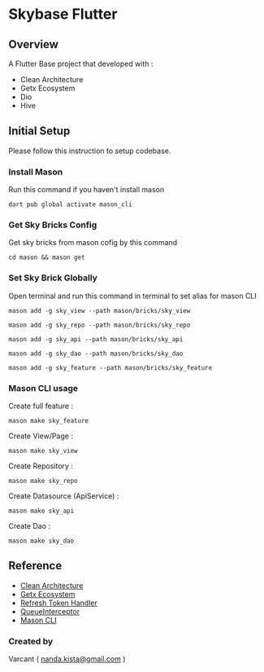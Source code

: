 # Skybase Flutter

## Overview
A Flutter Base project that developed with :
- Clean Architecture
- Getx Ecosystem
- Dio
- Hive


## Initial Setup

Please follow this instruction to setup codebase.

### Install Mason
Run this command if you haven't install mason

    dart pub global activate mason_cli

### Get Sky Bricks Config
Get sky bricks from mason cofig by this command

    cd mason && mason get

### Set Sky Brick Globally
Open terminal and run this command in terminal to set alias for mason CLI

    mason add -g sky_view --path mason/bricks/sky_view
    
    mason add -g sky_repo --path mason/bricks/sky_repo
    
    mason add -g sky_api --path mason/bricks/sky_api

    mason add -g sky_dao --path mason/bricks/sky_dao
    
    mason add -g sky_feature --path mason/bricks/sky_feature

### Mason CLI usage
Create full feature :

    mason make sky_feature

Create View/Page :

    mason make sky_view

Create Repository :

    mason make sky_repo

Create Datasource (ApiService) :

    mason make sky_api

Create Dao :

    mason make sky_dao

## Reference
- [Clean Architecture](https://resocoder.com/2019/08/27/flutter-tdd-clean-architecture-course-1-explanation-project-structure/)
- [Getx Ecosystem](https://medium.com/flutter-community/the-flutter-getx-ecosystem-state-management-881c7235511d)
- [Refresh Token Handler](https://medium.com/nusanet/flutter-refresh-token-authentication-4c8a58071d75)
- [QueueInterceptor](https://github.com/flutterchina/dio/issues/1308)
- [Mason CLI](https://pub.dev/packages/mason_cli)



### Created by
Varcant
( nanda.kista@gmail.com )

